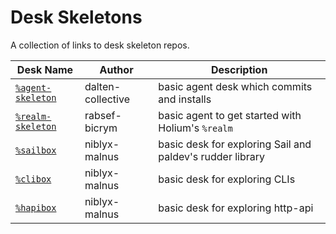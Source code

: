 # Desk Skeletons
A collection of links to desk skeleton repos.

| Desk Name | Author | Description |
|-----------|--------|-------------|
| [`%agent-skeleton`](https://github.com/dalten-collective/agent-skeleton) | dalten-collective | basic agent desk which commits and installs |
| [`%realm-skeleton`](https://github.com/rabsef-bicrym/realm-skeleton) | rabsef-bicrym | basic agent to get started with Holium's `%realm` |
| [`%sailbox`](https://github.com/niblyx-malnus/sailbox) | niblyx-malnus | basic desk for exploring Sail and paldev's rudder library |
| [`%clibox`](https://github.com/niblyx-malnus/clibox) | niblyx-malnus | basic desk for exploring CLIs |
| [`%hapibox`](https://github.com/niblyx-malnus/hapibox) | niblyx-malnus | basic desk for exploring http-api |
